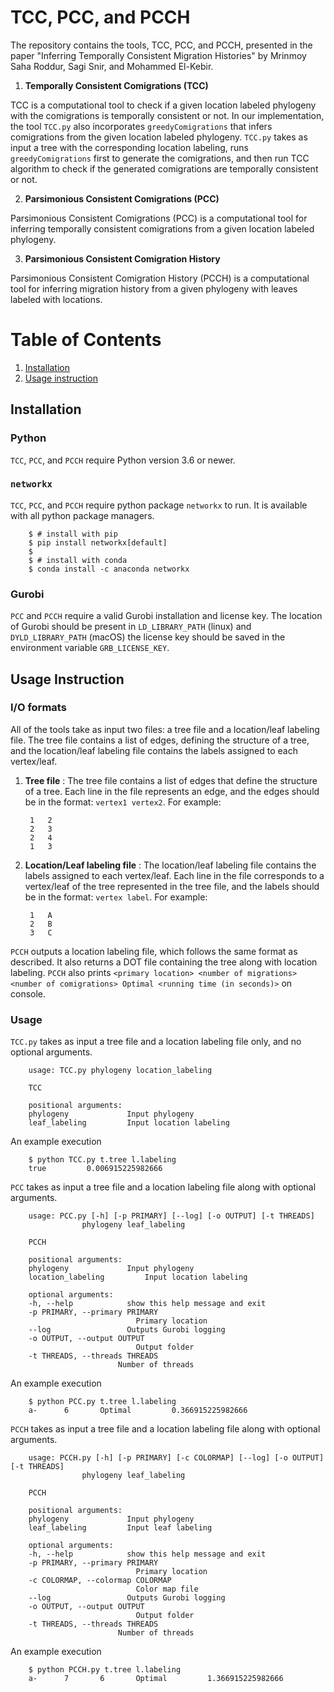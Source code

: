 # TCC, PCC, and PCCH

The repository contains the tools, TCC, PCC, and PCCH, presented in the paper "Inferring Temporally Consistent Migration Histories" by  Mrinmoy Saha Roddur, Sagi Snir, and Mohammed El-Kebir. 

1. **Temporally Consistent Comigrations (TCC)**

TCC is a computational tool to check if a given location labeled phylogeny with the comigrations is temporally consistent or not. In our implementation, the tool `TCC.py` also incorporates `greedyComigrations` that infers comigrations from the given location labeled phylogeny. `TCC.py` takes as input a tree with the corresponding location labeling, runs `greedyComigrations` first to generate the comigrations, and then run TCC algorithm to check if the generated comigrations are temporally consistent or not. 

2. **Parsimonious Consistent Comigrations (PCC)**

Parsimonious Consistent Comigrations (PCC) is a computational tool for inferring temporally consistent comigrations from a given location labeled phylogeny.

3. **Parsimonious Consistent Comigration History**

Parsimonious Consistent Comigration History (PCCH) is a computational tool for inferring migration history from a given phylogeny with leaves labeled with locations.

# Table of Contents
1. [Installation](##installation)
2. [Usage instruction](##usage-instruction)

## Installation

### Python

`TCC`, `PCC`, and `PCCH` require Python version 3.6 or newer.

### `networkx`

`TCC`, `PCC`, and `PCCH` require python package `networkx` to run. It is available with all python package managers.

        $ # install with pip
        $ pip install networkx[default]
        $
        $ # install with conda
        $ conda install -c anaconda networkx

### Gurobi

`PCC` and `PCCH` require a valid Gurobi installation and license key. The location of Gurobi should be present in `LD_LIBRARY_PATH` (linux) and `DYLD_LIBRARY_PATH` (macOS) the license key should be saved in the environment variable `GRB_LICENSE_KEY`.

## Usage Instruction

### I/O formats

All of the tools take as input two files: a tree file and a location/leaf labeling file. The tree file contains a list of edges, defining the structure of a tree, and the location/leaf labeling file contains the labels assigned to each vertex/leaf. 

1. **Tree file** : The tree file contains a list of edges that define the structure of a tree. Each line in the file represents an edge, and the edges should be in the format: `vertex1 vertex2`. For example:

        1   2
        2   3
        2   4 
        1   3

2. **Location/Leaf labeling file** : The location/leaf labeling file contains the labels assigned to each vertex/leaf. Each line in the file corresponds to a vertex/leaf of the tree represented in the tree file, and the labels should be in the format: `vertex label`. For example:

        1   A
        2   B
        3   C

`PCCH` outputs a location labeling file, which follows the same format as described. It also returns a DOT file containing the tree along with location labeling. `PCCH` also prints `<primary location> <number of migrations> <number of comigrations> Optimal <running time (in seconds)>` on console.

### Usage

`TCC.py` takes as input a tree file and a location labeling file only, and no optional arguments.

        usage: TCC.py phylogeny location_labeling

        TCC

        positional arguments:
        phylogeny             Input phylogeny
        leaf_labeling         Input location labeling

An example execution

        $ python TCC.py t.tree l.labeling
        true         0.006915225982666

`PCC` takes as input a tree file and a location labeling file along with optional arguments.

        usage: PCC.py [-h] [-p PRIMARY] [--log] [-o OUTPUT] [-t THREADS]
                    phylogeny leaf_labeling

        PCCH

        positional arguments:
        phylogeny             Input phylogeny
        location_labeling         Input location labeling

        optional arguments:
        -h, --help            show this help message and exit
        -p PRIMARY, --primary PRIMARY
                                Primary location
        --log                 Outputs Gurobi logging
        -o OUTPUT, --output OUTPUT
                                Output folder
        -t THREADS, --threads THREADS
                            Number of threads

An example execution

        $ python PCC.py t.tree l.labeling
        a-      6       Optimal         0.366915225982666

`PCCH` takes as input a tree file and a location labeling file along with optional arguments.

        usage: PCCH.py [-h] [-p PRIMARY] [-c COLORMAP] [--log] [-o OUTPUT] [-t THREADS]
                    phylogeny leaf_labeling

        PCCH

        positional arguments:
        phylogeny             Input phylogeny
        leaf_labeling         Input leaf labeling

        optional arguments:
        -h, --help            show this help message and exit
        -p PRIMARY, --primary PRIMARY
                                Primary location
        -c COLORMAP, --colormap COLORMAP
                                Color map file
        --log                 Outputs Gurobi logging
        -o OUTPUT, --output OUTPUT
                                Output folder
        -t THREADS, --threads THREADS
                            Number of threads

An example execution

        $ python PCCH.py t.tree l.labeling
        a-      7       6       Optimal         1.366915225982666
        